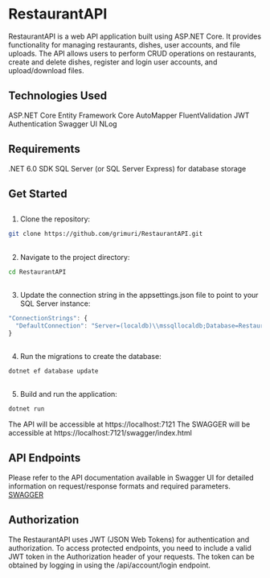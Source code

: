 # RestaurantAPI

RestaurantAPI is a web API application built using ASP.NET Core. It provides functionality for managing restaurants, dishes, user accounts, and file uploads. The API allows users to perform CRUD operations on restaurants, create and delete dishes, register and login user accounts, and upload/download files.
##
##
## Technologies Used

ASP.NET Core
Entity Framework Core
AutoMapper
FluentValidation
JWT Authentication
Swagger UI
NLog

##
##
## Requirements

.NET 6.0 SDK
SQL Server (or SQL Server Express) for database storage

##
##
## Get Started
##
1. Clone the repository:
```bash
git clone https://github.com/grimuri/RestaurantAPI.git
```
##
2. Navigate to the project directory:
```bash
cd RestaurantAPI
```
##
3. Update the connection string in the appsettings.json file to point to your SQL Server instance:
```javascript
"ConnectionStrings": {
  "DefaultConnection": "Server=(localdb)\\mssqllocaldb;Database=RestaurantDB;Trusted_Connection=True;MultipleActiveResultSets=true"
}
```
##
4. Run the migrations to create the database:
```bash
dotnet ef database update
```
##
5. Build and run the application:
```bash
dotnet run
```
The API will be accessible at https://localhost:7121
The SWAGGER will be accessible at https://localhost:7121/swagger/index.html
##
##
## API Endpoints
Please refer to the API documentation available in Swagger UI for detailed information on request/response formats and required parameters.
[SWAGGER](https://restaurantsapi.azurewebsites.net/swagger/index.html)

##
##
## Authorization
The RestaurantAPI uses JWT (JSON Web Tokens) for authentication and authorization. To access protected endpoints, you need to include a valid JWT token in the Authorization header of your requests. The token can be obtained by logging in using the /api/account/login endpoint.
